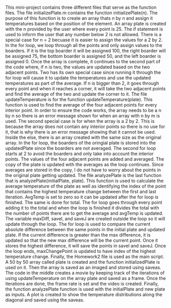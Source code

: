 This mini-project contains three different files that serve as the function files. The file initializePlate.m contains the function initializePlate(n). The purpose of this function is to create an array thats n by n and assign it temperatures based on the position of the element. An array plate is created with the n provided by the user where every point is 25. The if statement is used to inform the user that any number below 2 is not allowed. There is a special case for n = 2 becuase it is easier to assign the values for a 2 by 2. In the for loop, we loop through all the points and only assign values to the boarders. If it is the top boarder it will be assigned 100, the right boarder will be assigned 75, the bottom boarder is assigned 50, and the left boarder is assigned 0. Once the array is complete, it continues to the second part of the code where, if n is two, the values are updated based on the two adjacent points. Two has its own special case since running it through the for loop will cause it to update the temperatures and use the updated temperatures as part of the average. If n is bigger than 2, it goes through every point and when it reaches a corner, it will take the two adjacent points and find the average of the two and update the corner to it.
The file updateTemperature is for the function updateTemperature(plate). This function is used to find the average of the four adjacent points for every interior point. In order to ensure the code works, the array needs to be a n by n so there is an error message shown for when an array with n by m is used. The second special case is for when the array is a 2 by 2. This is because the array does not contain any interior points so there is no use for it, that is why there is an error message showing that it cannot be used. Inside the else, there is an array created with the same size as the original array. In the for loop, the boarders of the oringial plate is stored into the updatedPlate since the boarders are not averaged. The second for loop starts at 2 to avoid the boarders and only take into account the interior points. The values of the four adjacent points are added and averaged. The copy of the plate is updated with the averages as the loop continues. Since averages are stored in the copy, I do not have to worry about the points in the original plate getting updated. 
The file analyzePlate is the last function that is analyzePlate(initialPlate, plate). This function is used to calculate the average temperature of the plate as well as identifying the index of the point that contains the highest temperature change between the first and last iteration. AvgTemp is set to zero so it can be updated after the for loop is finished. The same is done for total. The for loop goes through every point adding it to the total and when the loop is finished it divides the total with the number of points there are to get the average and avgTemp is updated. The variable maxDiff, saveI, and saveJ are created outside the loop so it will update through the loop. The for loop is used to compare the current absolute difference between the same points in the initial plate and updated plate. If the current difference is greater than the max difference, it is updated so that the new max difference will be the current point. Once it stores the highest difference, it will save the points in saveI and saveJ. Once the loop ends, maxChangePoint is updated to have index of the highest temperature change. 
Finally, the Homework2 file is used as the main script. A 50 by 50 array called plate is created and the function initializedPlate is used on it. Then the array is saved as an imaged and stored using saveas. The code in the middle creates a movie by keeping track of the iterations of using updateTemperature on the array plate and saved as a frame. Once the iterations are done, the frame rate is set and the video is created. Finally, the function analyzePlate function is used with the initialPlate and new plate as inputs. A plot is created to show the temperature distributions along the diagonal and saved using the saveas. 

